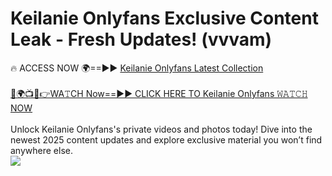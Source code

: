 # Keilanie Onlyfans Exclusive Content Leak - Fresh Updates! (vvvam)

🔥 ACCESS NOW 🌍==►► <a href="https://tinyurl.com/kvy9nzfs" rel="nofollow">Keilanie Onlyfans Latest Collection</a>
<br><br>
[🔴🌍📺📱👉WA𝚃CH Now==►► CLICK HERE TO Keilanie Onlyfans 𝚆𝙰𝚃𝙲𝙷 NOW](https://tinyurl.com/kvy9nzfs)
<br><br>
Unlock Keilanie Onlyfans's private videos and photos today! Dive into the newest 2025 content updates and explore exclusive material you won’t find anywhere else.
<br>
<a href="https://tinyurl.com/kvy9nzfs" rel="nofollow" data-target="animated-image.originalLink"><img src="https://camo.githubusercontent.com/8a4f000d20f83aca3bf7ec5f350d767afa0574a8a352519fd8cfa583a6f93a33/68747470733a2f2f692e696d6775722e636f6d2f644a486b345a712e676966" data-canonical-src="https://i.imgur.com/dJHk4Zq.gif" style="max-width: 100%; display: inline-block;" data-target="animated-image.originalImage"></a>
<br>
